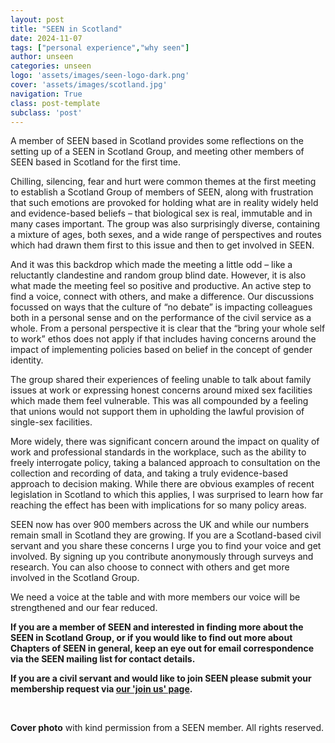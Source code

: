 ```yaml
---
layout: post
title: "SEEN in Scotland"
date: 2024-11-07
tags: ["personal experience","why seen"]
author: unseen
categories: unseen
logo: 'assets/images/seen-logo-dark.png'
cover: 'assets/images/scotland.jpg'
navigation: True
class: post-template
subclass: 'post'
---
```


A member of SEEN based in Scotland provides some reflections on the setting up of a SEEN in Scotland Group, and meeting other members of SEEN based in Scotland for the first time.

Chilling, silencing, fear and hurt were common themes at the first meeting to establish a Scotland Group of members of SEEN, along with frustration that such emotions are provoked for holding what are in reality widely held and evidence-based beliefs – that biological sex is real, immutable and in many cases important. The group was also surprisingly diverse, containing a mixture of ages, both sexes, and a wide range of perspectives and routes which had drawn them first to this issue and then to get involved in SEEN.
 
And it was this backdrop which made the meeting a little odd – like a reluctantly clandestine and random group blind date. However, it is also what made the meeting feel so positive and productive. An active step to find a voice, connect with others, and make a difference.  Our discussions focussed on ways that the culture of “no debate” is impacting colleagues both in a personal sense and on the performance of the civil service as a whole. From a personal perspective it is clear that the “bring your whole self to work” ethos does not apply if that includes having concerns around the impact of implementing policies based on belief in the concept of gender identity.

The group shared their experiences of feeling unable to talk about family issues at work or expressing honest concerns around mixed sex facilities which made them feel vulnerable. This was all compounded by a feeling that unions would not support them in upholding the lawful provision of single-sex facilities.

More widely, there was significant concern around the impact on quality of work and professional standards in the workplace, such as the ability to freely interrogate policy, taking a balanced approach to consultation on the collection and recording of data, and taking a truly evidence-based approach to decision making. While there are obvious examples of recent legislation in Scotland to which this applies, I was surprised to learn how far reaching the effect has been with implications for so many policy areas.

SEEN now has over 900 members across the UK and while our numbers remain small in Scotland they are growing. If you are a Scotland-based civil servant and you share these concerns I urge you to find your voice and get involved. By signing up you contribute anonymously through surveys and research. You can also choose to connect with others and get more involved in the Scotland Group.

We need a voice at the table and with more members our voice will be strengthened and our fear reduced.

**If you are a member of SEEN and interested in finding more about the SEEN in Scotland Group, or if you would like to find out more about Chapters of SEEN in general, keep an eye out for email correspondence via the SEEN mailing list for contact details.**

**If you are a civil servant and would like to join SEEN please submit your membership request via [our 'join us' page](https://seen-network.uk/join/).**

&nbsp;

**Cover photo** with kind permission from a SEEN member. All rights reserved.
